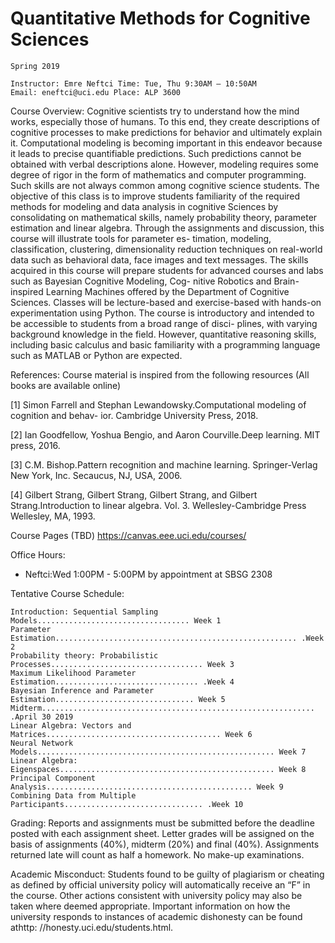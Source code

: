 # Quantitative Methods for Cognitive Sciences

```
Spring 2019
```
```
Instructor: Emre Neftci Time: Tue, Thu 9:30AM – 10:50AM
Email: eneftci@uci.edu Place: ALP 3600
```
Course Overview: Cognitive scientists try to understand how the mind works, especially
those of humans. To this end, they create descriptions of cognitive processes to make predictions
for behavior and ultimately explain it. Computational modeling is becoming important in this
endeavor because it leads to precise quantifiable predictions. Such predictions cannot be obtained
with verbal descriptions alone. However, modeling requires some degree of rigor in the form of
mathematics and computer programming. Such skills are not always common among cognitive
science students.
The objective of this class is to improve students familiarity of the required
methods for modeling and data analysis in cognitive Sciences by consolidating on
mathematical skills, namely probability theory, parameter estimation and linear
algebra.
Through the assignments and discussion, this course will illustrate tools for parameter es-
timation, modeling, classification, clustering, dimensionality reduction techniques on real-world
data such as behavioral data, face images and text messages. The skills acquired in this course
will prepare students for advanced courses and labs such as Bayesian Cognitive Modeling, Cog-
nitive Robotics and Brain-inspired Learning Machines offered by the Department of Cognitive
Sciences.
Classes will be lecture-based and exercise-based with hands-on experimentation using Python.
The course is introductory and intended to be accessible to students from a broad range of disci-
plines, with varying background knowledge in the field. However, quantitative reasoning skills,
including basic calculus and basic familiarity with a programming language such as MATLAB
or Python are expected.

References: Course material is inspired from the following resources (All books are available
online)

[1] Simon Farrell and Stephan Lewandowsky.Computational modeling of cognition and behav-
ior. Cambridge University Press, 2018.

[2] Ian Goodfellow, Yoshua Bengio, and Aaron Courville.Deep learning. MIT press, 2016.

[3] C.M. Bishop.Pattern recognition and machine learning. Springer-Verlag New York, Inc.
Secaucus, NJ, USA, 2006.

[4] Gilbert Strang, Gilbert Strang, Gilbert Strang, and Gilbert Strang.Introduction to linear
algebra. Vol. 3. Wellesley-Cambridge Press Wellesley, MA, 1993.

Course Pages (TBD) https://canvas.eee.uci.edu/courses/

Office Hours:

- Neftci:Wed 1:00PM - 5:00PM by appointment at SBSG 2308


Tentative Course Schedule:

```
Introduction: Sequential Sampling Models.................................. Week 1
Parameter Estimation...................................................... .Week 2
Probability theory: Probabilistic Processes.................................. Week 3
Maximum Likelihood Parameter Estimation................................ .Week 4
Bayesian Inference and Parameter Estimation............................... Week 5
Midterm............................................................. .April 30 2019
Linear Algebra: Vectors and Matrices....................................... Week 6
Neural Network Models..................................................... Week 7
Linear Algebra: Eigenspaces................................................ Week 8
Principal Component Analysis.............................................. Week 9
Combining Data from Multiple Participants............................... .Week 10
```
Grading: Reports and assignments must be submitted before the deadline posted with each
assignment sheet. Letter grades will be assigned on the basis of assignments (40%), midterm
(20%) and final (40%). Assignments returned late will count as half a homework. No make-up
examinations.

Academic Misconduct: Students found to be guilty of plagiarism or cheating as defined by
official university policy will automatically receive an “F” in the course. Other actions consistent
with university policy may also be taken where deemed appropriate. Important information
on how the university responds to instances of academic dishonesty can be found athttp:
//honesty.uci.edu/students.html.



